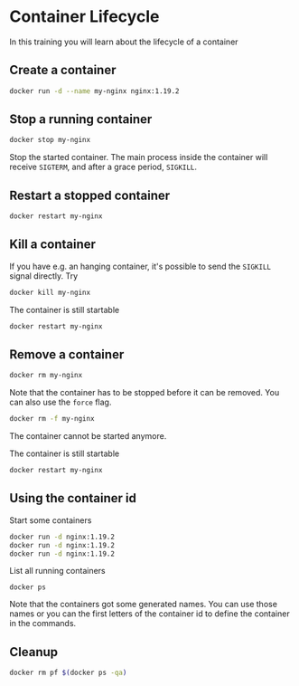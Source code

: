 # Container Lifecycle

In this training you will learn about the lifecycle of a container


## Create a container

```bash
docker run -d --name my-nginx nginx:1.19.2
```

## Stop a running container

```bash
docker stop my-nginx
```

Stop the started container. The main process inside the container will receive `SIGTERM`, and after a grace period, `SIGKILL`.

## Restart a stopped container

```bash
docker restart my-nginx
```

## Kill a container

If you have e.g. an hanging container, it's possible to send the `SIGKILL` signal directly. Try
```bash
docker kill my-nginx
```

The container is still startable
```bash
docker restart my-nginx
```

## Remove a container

```bash
docker rm my-nginx
```
Note that the container has to be stopped before it can be removed. You can also use the `force` flag.

```bash
docker rm -f my-nginx
```

The container cannot be started anymore.

The container is still startable
```bash
docker restart my-nginx
```

## Using the container id

Start some containers
```bash
docker run -d nginx:1.19.2
docker run -d nginx:1.19.2
docker run -d nginx:1.19.2
```

List all running containers
```
docker ps
```

Note that the containers got some generated names. You can use those names or you can the first letters of the container id to define the container in the commands.

## Cleanup

```bash
docker rm pf $(docker ps -qa)
```
